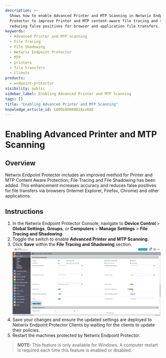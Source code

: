 ```yaml
---
description: >-
  Shows how to enable Advanced Printer and MTP Scanning in Netwrix Endpoint
  Protector to improve Printer and MTP content-aware file tracing and shadowing,
  reducing false positives for browser and application file transfers.
keywords:
  - Advanced Printer and MTP Scanning
  - File Tracing
  - File Shadowing
  - Netwrix Endpoint Protector
  - MTP
  - printers
  - file transfers
  - clients
products:
  - endpoint-protector
visibility: public
sidebar_label: Enabling Advanced Printer and MTP Scanning
tags: []
title: "Enabling Advanced Printer and MTP Scanning"
knowledge_article_id: kA0Qk0000002AxvKAE
---
```


# Enabling Advanced Printer and MTP Scanning

## Overview

Netwrix Endpoint Protector includes an improved method for Printer and MTP Content Aware Protection; File Tracing and File Shadowing has been added. This enhancement increases accuracy and reduces false positives for file transfers via browsers (Internet Explorer, Firefox, Chrome) and other applications.

## Instructions

1. In the Netwrix Endpoint Protector Console, navigate to **Device Control** > **Global Settings**, **Groups**, or **Computers** > **Manage Settings** > **File Tracing and Shadowing**.
2. Toggle the switch to enable **Advanced Printer and MTP Scanning**.
3. Click **Save** within the **File Tracing and Shadowing** section.  
   ![File Tracing and Shadowing settings with Advanced Printer and MTP Scanning option enabled](images/ka0Qk000000DsH7_0EMQk00000CB1Rh.png)
4. Save your changes and ensure the updated settings are deployed to Netwrix Endpoint Protector Clients by waiting for the clients to update their policies.
5. Restart the machines protected by Netwrix Endpoint Protector.

> **NOTE:** This feature is only available for Windows. A computer restart is required each time this feature is enabled or disabled.
